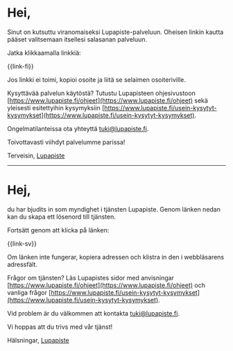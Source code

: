 # Hei,

Sinut on kutsuttu viranomaiseksi Lupapiste-palveluun. Oheisen linkin kautta p&auml;&auml;set valitsemaan itsellesi salasanan palveluun.

Jatka klikkaamalla linkki&auml;:

{{link-fi}}

Jos linkki ei toimi, kopioi osoite ja liit&auml; se selaimen osoiteriville.

Kysytt&auml;v&auml;&auml; palvelun k&auml;yt&ouml;st&auml;? Tutustu Lupapisteen ohjesivustoon [https://www.lupapiste.fi/ohjeet](https://www.lupapiste.fi/ohjeet) sek&auml; yleisesti esitettyihin kysymyksiin [https://www.lupapiste.fi/usein-kysytyt-kysymykset](https://www.lupapiste.fi/usein-kysytyt-kysymykset).

Ongelmatilanteissa ota yhteytt&auml; tuki@lupapiste.fi.

Toivottavasti viihdyt palvelumme parissa!

Terveisin,
[Lupapiste](https://www.lupapiste.fi/)

---

# Hej,

du har bjudits in som myndighet i tj&auml;nsten Lupapiste. Genom l&auml;nken nedan kan du skapa ett l&ouml;senord till tj&auml;nsten.

Forts&auml;tt genom att klicka p&aring; l&auml;nken:

{{link-sv}}

Om l&auml;nken inte fungerar, kopiera adressen och klistra in den i webbl&auml;sarens adressf&auml;lt.

Fr&aring;gor om tj&auml;nsten? L&auml;s Lupapistes sidor med anvisningar [https://www.lupapiste.fi/ohjeet](https://www.lupapiste.fi/ohjeet) och vanliga fr&aring;gor [https://www.lupapiste.fi/usein-kysytyt-kysymykset](https://www.lupapiste.fi/usein-kysytyt-kysymykset).

Vid problem &auml;r du v&auml;lkommen att kontakta tuki@lupapiste.fi.

Vi hoppas att du trivs med v&aring;r tj&auml;nst!

Hälsningar,
[Lupapiste](https://www.lupapiste.fi/)

